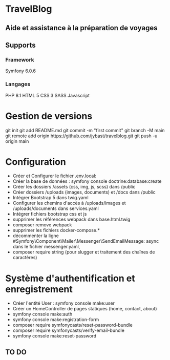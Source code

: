 # TravelBlog
## Aide et assistance à la préparation de voyages

## Supports
### Framework
Symfony 6.0.6

### Langages
PHP 8.1
HTML 5
CSS 3
SASS
Javascript

## 
# Gestion de versions
git init
git add README.md
git commit -m "first commit"
git branch -M main
git remote add origin https://github.com/jybast/travelblog.git
git push -u origin main
# Configuration
* Créer et Configurer le fichier .env.local:
* Créer la base de données : symfony console doctrine:database:create
* Créer les dossiers /assets (css, img, js, scss) dans /public
* Créer dossiers /uploads (images, documents) et /docs dans /public
* Intégrer Bootstrap 5 dans twig.yaml
* Configurer les chemins d'accès à /uploads/images et /uploads/documents dans services.yaml
* Intégrer fichiers bootstrap css et js
* supprimer les références webpack dans base.html.twig
* composer remove webpack
* supprimer les fichiers docker-compose.*
* décommenter la ligne #Symfony\Component\Mailer\Messenger\SendEmailMessage: async dans le fichier messenger.yaml,
* composer require string (pour slugger et traitement des chaînes de caractères)
# Système d'authentification et enregistrement
* Créer l'entité User : symfony console make:user
* Créer un HomeController de pages statiques (home, contact, about)
* symfony console make:auth
* symfony console make:registration-form
* composer require symfonycasts/reset-password-bundle
* composer require symfonycasts/verify-email-bundle
* symfony console make:reset-password

## TO DO